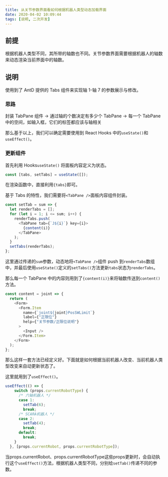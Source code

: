 ```yaml
---
title: 从关节参数界面看如何根据机器人类型动态加载界面
date: 2020-04-02 10:09:44
tags: [说明, 二次开发]
---
```


## 前提

根据机器人类型不同，其所带的轴数也不同。关节参数界面需要根据机器人的轴数来动态渲染当前界面中的轴数。

## 说明

使用到了 AntD 提供的 Tabs 组件来实现轴 1-轴 7 的参数展示与修改。

### 思路

封装 TabPane 组件 -> 通过轴的个数决定有多少个 TabPane -> 每一个 TabPane 中的空间，如输入框，它们的标签都应该与轴相关

那么基于以上，我们可以确定需要使用到 React Hooks 中的`useState()`和`useEffect()`。

### 更新组件

首先利用 Hooks`useState()` 将面板内容定义为状态。

```javascript
const [tabs, setTabs] = useState([]);
```

在渲染函数中，直接利用`{tabs}`即可。

基于 Tabs 的特性，我们需要将`<TabPane />`面板内容组件封装。

```javascript
const setTab = sum => {
  let renderTabs = [];
  for (let i = 1; i <= sum; i++) {
    renderTabs.push(
      <TabPane tab={`J${i}`} key={i}>
        {content(i)}
      </TabPane>
    );
  }
  setTabs(renderTabs);
};
```

这里通过传递的`sum`参数，动态地将`<TabPane />`组件 push 到`renderTabs`数组中，并最后使用`useState()`定义的`setTabs()`方法更新`tabs`状态为`renderTabs`。

那么每一个 TabPane 中的内容则用到了`{content(i)}`来将轴数传送到`content()`方法。

```javascript
const content = joint => {
  return (
    <Form>
      <Form.Item
        name={`joint${joint}PosSWLimit`}
        label={"正限位"}
        help={"关节参数/正限位说明"}
      >
        <Input />
      </Form.Item>
    </Form>
  );
};
```

那么这样一套方法已经定义好。下面就是如何根据当前机器人改变、当前机器人类型改变来自动更新状态了。

这里就用到了`useEffect()`。

```javascript
useEffect(() => {
    switch (props.currentRobotType) {
      /* 六轴机器人 */
      case 1:
        setTab(6);
        break;
      /* SCARA机器人 */
      case 2:
        setTab(4);
        break;
      default:
        break;
    }
  }, [props.currentRobot, props.currentRobotType]);
```

当props.currentRobot、props.currentRobotType这些props更新时，会自动执行这个`useEffect()`方法，根据机器人类型不同，分别给`setTab()`传递不同的参数。
